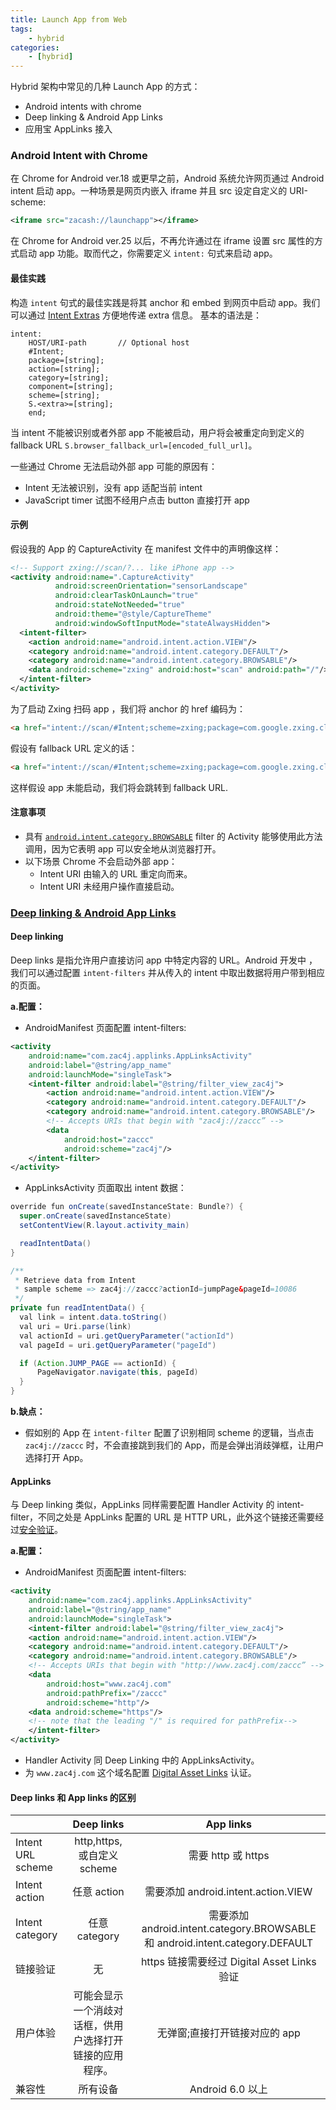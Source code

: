 ```yaml
---
title: Launch App from Web
tags:
	- hybrid
categories:
	- [hybrid]
---
```


Hybrid 架构中常见的几种 Launch App 的方式：
+ Android intents with chrome
+ Deep linking & Android App Links
+ 应用宝 AppLinks 接入

### Android Intent with Chrome
在 Chrome for Android ver.18 或更早之前，Android 系统允许网页通过 Android intent 启动 app。一种场景是网页内嵌入 iframe 并且 src 设定自定义的 URI-scheme:
```xml
<iframe src="zacash://launchapp"></iframe>
```

在 Chrome for Android ver.25 以后，不再允许通过在 iframe 设置 src 属性的方式启动 app 功能。取而代之，你需要定义 `intent:` 句式来启动 app。

#### 最佳实践
构造 `intent` 句式的最佳实践是将其 anchor 和 embed 到网页中启动 app。我们可以通过 [Intent Extras][intent_extra] 方便地传递 extra 信息。
基本的语法是：
```
intent:
	HOST/URI-path		// Optional host
	#Intent;
	package=[string];
	action=[string];
	category=[string];
	component=[string];
	scheme=[string];
	S.<extra>=[string];
	end;
```

当 intent 不能被识别或者外部 app 不能被启动，用户将会被重定向到定义的 fallback URL `S.browser_fallback_url=[encoded_full_url]`。

一些通过 Chrome 无法启动外部 app 可能的原因有：
+ Intent 无法被识别，没有 app 适配当前 intent
+ JavaScript timer 试图不经用户点击 button 直接打开 app

#### 示例
假设我的 App 的 CaptureActivity 在 manifest 文件中的声明像这样：
```xml
<!-- Support zxing://scan/?... like iPhone app -->
<activity android:name=".CaptureActivity"
          android:screenOrientation="sensorLandscape"
          android:clearTaskOnLaunch="true"
          android:stateNotNeeded="true"
          android:theme="@style/CaptureTheme"
          android:windowSoftInputMode="stateAlwaysHidden">
  <intent-filter>
    <action android:name="android.intent.action.VIEW"/>
    <category android:name="android.intent.category.DEFAULT"/>
    <category android:name="android.intent.category.BROWSABLE"/>
    <data android:scheme="zxing" android:host="scan" android:path="/"/>
  </intent-filter>
</activity>
```
为了启动 Zxing 扫码 app ，我们将 anchor 的 href 编码为：
```html
<a href="intent://scan/#Intent;scheme=zxing;package=com.google.zxing.client.android;end"> Take a QR code </a>
```
假设有 fallback URL 定义的话：
```html
<a href="intent://scan/#Intent;scheme=zxing;package=com.google.zxing.client.android;S.browser_fallback_url=http%3A%2F%2Fzxing.org;end"> Take a QR code </a>
```
这样假设 app 未能启动，我们将会跳转到 fallback URL.

#### 注意事项
+ 具有 [`android.intent.category.BROWSABLE`][category_browsable] filter 的 Activity 能够使用此方法调用，因为它表明 app 可以安全地从浏览器打开。
+ 以下场景 Chrome 不会启动外部 app：
	- Intent URI 由输入的 URL 重定向而来。
	- Intent URI 未经用户操作直接启动。

### [Deep linking & Android App Links][applinks]

#### Deep linking
Deep links 是指允许用户直接访问 app 中特定内容的 URL。Android 开发中 ，我们可以通过配置 `intent-filters` 并从传入的 intent 中取出数据将用户带到相应的页面。

**a.配置：**
+ AndroidManifest 页面配置 intent-filters:
```xml
<activity
	android:name="com.zac4j.applinks.AppLinksActivity"
	android:label="@string/app_name"
	android:launchMode="singleTask">
	<intent-filter android:label="@string/filter_view_zac4j">
		<action android:name="android.intent.action.VIEW"/>
		<category android:name="android.intent.category.DEFAULT"/>
		<category android:name="android.intent.category.BROWSABLE"/>
		<!-- Accepts URIs that begin with "zac4j://zaccc” -->
		<data
		    android:host="zaccc"
		    android:scheme="zac4j"/>
	</intent-filter>
</activity>
```
+ AppLinksActivity 页面取出 intent 数据：
```java
override fun onCreate(savedInstanceState: Bundle?) {
  super.onCreate(savedInstanceState)
  setContentView(R.layout.activity_main)

  readIntentData()
}

/**
 * Retrieve data from Intent
 * sample scheme => zac4j://zaccc?actionId=jumpPage&pageId=10086
 */
private fun readIntentData() {
  val link = intent.data.toString()
  val uri = Uri.parse(link)
  val actionId = uri.getQueryParameter("actionId")
  val pageId = uri.getQueryParameter("pageId")

  if (Action.JUMP_PAGE == actionId) {
      PageNavigator.navigate(this, pageId)
  }
}
```
**b.缺点：**
+ 假如别的 App 在 `intent-filter` 配置了识别相同 scheme 的逻辑，当点击
 `zac4j://zaccc` 时，不会直接跳到我们的 App，而是会弹出消歧弹框，让用户选择打开 App。

#### AppLinks
与 Deep linking 类似，AppLinks 同样需要配置 Handler Activity 的 intent-filter，不同之处是 AppLinks 配置的 URL 是 HTTP URL，此外这个链接还需要经过[安全验证][verify_applinks]。

**a.配置：**
+ AndroidManifest 页面配置 intent-filters:
```xml
<activity
	android:name="com.zac4j.applinks.AppLinksActivity"
	android:label="@string/app_name"
	android:launchMode="singleTask">
	<intent-filter android:label="@string/filter_view_zac4j">
    <action android:name="android.intent.action.VIEW"/>
    <category android:name="android.intent.category.DEFAULT"/>
    <category android:name="android.intent.category.BROWSABLE"/>
    <!-- Accepts URIs that begin with "http://www.zac4j.com/zaccc” -->
    <data
        android:host="www.zac4j.com"
        android:pathPrefix="/zaccc"
        android:scheme="http"/>
    <data android:scheme="https"/>
    <!-- note that the leading "/" is required for pathPrefix-->
	</intent-filter>
</activity>
```
+ Handler Activity 同 Deep Linking 中的 AppLinksActivity。
+ 为 `www.zac4j.com` 这个域名配置 [Digital Asset Links][applinks_dal] 认证。

#### Deep links 和 App links 的区别
|                   |                        Deep links                        |                                   App links                                   |
|-------------------|:--------------------------------------------------------:|:-----------------------------------------------------------------------------:|
| Intent URL scheme | http,https,或自定义 scheme                               | 需要 http 或 https                                                            |
| Intent action     | 任意 action                                              | 需要添加 android.intent.action.VIEW                                           |
| Intent category   | 任意 category                                            | 需要添加 android.intent.category.BROWSABLE 和 android.intent.category.DEFAULT |
| 链接验证          | 无                                                       | https 链接需要经过 Digital Asset Links 验证                                   |
| 用户体验          | 可能会显示一个消歧对话框，供用户选择打开链接的应用程序。 | 无弹窗;直接打开链接对应的 app                                                 |
| 兼容性            | 所有设备                                                 | Android 6.0 以上                                                              |

[intent_extra]:http://developer.android.com/guide/components/intents-filters.html#extras
[category_browsable]:http://developer.android.com/reference/android/content/Intent.html#CATEGORY_BROWSABLE
[applinks]:https://developer.android.google.cn/training/app-links/
[verify_applinks]:https://developer.android.google.cn/training/app-links/verify-site-associations
[applinks_dal]:https://developers.google.cn/digital-asset-links/v1/getting-started
